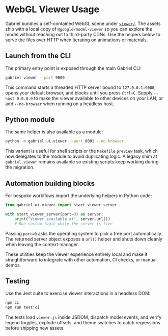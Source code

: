 # WebGL Viewer Usage

Gabriel bundles a self-contained WebGL scene under [`viewer/`](../../viewer). The assets ship with a
local copy of `@google/model-viewer` so you can explore the model without reaching out to third-party
CDNs. Use the helpers below to serve the files over HTTP when iterating on animations or materials.

## Launch from the CLI

The primary entry point is exposed through the main Gabriel CLI:

```bash
gabriel viewer --port 9000
```

This command starts a threaded HTTP server bound to `127.0.0.1:9000`, opens your default browser, and
blocks until you press `Ctrl+C`. Supply `--host 0.0.0.0` to make the viewer
available to other devices on your LAN, or add `--no-browser` when running on a headless host.

## Python module

The same helper is also available as a module:

```bash
python -m gabriel.ui.viewer --port 8001 --no-browser
```

This variant is useful for shell scripts or the `Makefile` `preview` task, which now delegates to the
module to avoid duplicating logic. A legacy shim at ``gabriel.viewer`` remains available so existing
scripts keep working during the migration.

## Automation building blocks

For bespoke workflows import the underlying helpers in Python code:

```python
from gabriel.ui.viewer import start_viewer_server

with start_viewer_server(port=0) as server:
    print("Viewer available at", server.url())
    # Run custom logic while the server is live
```

Passing `port=0` asks the operating system to pick a free port automatically. The returned server
object exposes a `url()` helper and shuts down cleanly when leaving the context manager.

These utilities keep the viewer experience entirely local and make it straightforward to integrate
with other automation, CI checks, or manual demos.

## Testing

Use the Jest suite to exercise viewer interactions in a headless DOM:

```bash
npm ci
npm run test:ci
```

The tests load `viewer.js` inside JSDOM, dispatch model events, and verify legend toggles,
explode offsets, and theme switches to catch regressions before shipping new assets.
